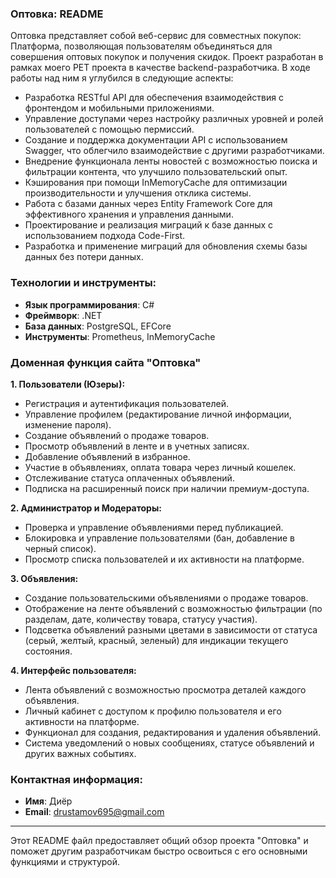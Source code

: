 ### Оптовка: README

Оптовка представляет собой веб-сервис для совместных покупок: Платформа, позволяющая пользователям объединяться для совершения оптовых покупок и получения скидок. Проект разработан в рамках моего PET проекта в качестве backend-разработчика. В ходе работы над ним я углубился в следующие аспекты:
- Разработка RESTful API для обеспечения взаимодействия с фронтендом и мобильными приложениями.
- Управление доступами через настройку различных уровней и ролей пользователей с помощью пермиссий.
- Создание и поддержка документации API с использованием Swagger, что облегчило взаимодействие с другими разработчиками.
- Внедрение функционала ленты новостей с возможностью поиска и фильтрации контента, что улучшило пользовательский опыт.
- Кэширования при помощи InMemoryCache для оптимизации производительности и улучшения отклика системы.
- Работа с базами данных через Entity Framework Core для эффективного хранения и управления данными.
- Проектирование и реализация миграций к базе данных с использованием подхода Code-First.
- Разработка и применение миграций для обновления схемы базы данных без потери данных.

### Технологии и инструменты:

- **Язык программирования**: C#
- **Фреймворк**: .NET
- **База данных**: PostgreSQL, EFCore
- **Инструменты**: Prometheus, InMemoryCache

### Доменная функция сайта "Оптовка"

**1. Пользователи (Юзеры):**
- Регистрация и аутентификация пользователей.
- Управление профилем (редактирование личной информации, изменение пароля).
- Создание объявлений о продаже товаров.
- Просмотр объявлений в ленте и в учетных записях.
- Добавление объявлений в избранное.
- Участие в объявлениях, оплата товара через личный кошелек.
- Отслеживание статуса оплаченных объявлений.
- Подписка на расширенный поиск при наличии премиум-доступа.

**2. Администратор и Модераторы:**
- Проверка и управление объявлениями перед публикацией.
- Блокировка и управление пользователями (бан, добавление в черный список).
- Просмотр списка пользователей и их активности на платформе.

**3. Объявления:**
- Создание пользовательскими объявлениями о продаже товаров.
- Отображение на ленте объявлений с возможностью фильтрации (по разделам, дате, количеству товара, статусу участия).
- Подсветка объявлений разными цветами в зависимости от статуса (серый, желтый, красный, зеленый) для индикации текущего состояния.

**4. Интерфейс пользователя:**
- Лента объявлений с возможностью просмотра деталей каждого объявления.
- Личный кабинет с доступом к профилю пользователя и его активности на платформе.
- Функционал для создания, редактирования и удаления объявлений.
- Система уведомлений о новых сообщениях, статусе объявлений и других важных событиях.

### Контактная информация:

- **Имя**: Диёр
- **Email**: drustamov695@gmail.com

---

Этот README файл предоставляет общий обзор проекта "Оптовка" и поможет другим разработчикам быстро освоиться с его основными функциями и структурой.